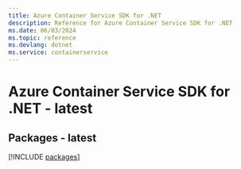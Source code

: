 ```yaml
---
title: Azure Container Service SDK for .NET
description: Reference for Azure Container Service SDK for .NET
ms.date: 06/03/2024
ms.topic: reference
ms.devlang: dotnet
ms.service: containerservice
---
```

# Azure Container Service SDK for .NET - latest
## Packages - latest
[!INCLUDE [packages](container-service-index.md)]
